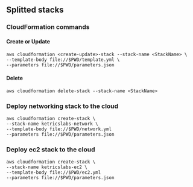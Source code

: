 ## Splitted stacks

### CloudFormation commands

#### Create or Update
    aws cloudformation <create-update>-stack --stack-name <StackName> \
    --template-body file://$PWD/template.yml \
    --parameters file://$PWD/parameters.json

#### Delete
    aws cloudformation delete-stack --stack-name <StackName>


### Deploy networking stack to the cloud
    aws cloudformation create-stack \
    --stack-name ketricslabs-network \
    --template-body file://$PWD/network.yml
    --parameters file://$PWD/parameters.json

### Deploy ec2 stack to the cloud
    aws cloudformation create-stack \
    --stack-name ketricslabs-ec2 \
    --template-body file://$PWD/ec2.yml
    --parameters file://$PWD/parameters.json